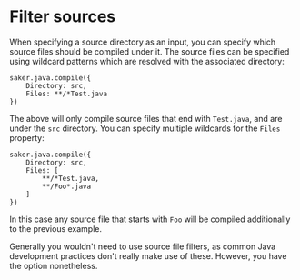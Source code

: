 # Filter sources

When specifying a source directory as an input, you can specify which source files should be compiled under it. The source files can be specified using wildcard patterns which are resolved with the associated directory:

```sakerscript
saker.java.compile({
	Directory: src,
	Files: **/*Test.java
})
```

The above will only compile source files that end with `Test.java`, and are under the `src` directory. You can specify multiple wildcards for the `Files` property:

```sakerscript
saker.java.compile({
	Directory: src,
	Files: [
		**/*Test.java,
		**/Foo*.java
	]
})
```

In this case any source file that starts with `Foo` will be compiled additionally to the previous example.

Generally you wouldn't need to use source file filters, as common Java development practices don't really make use of these. However, you have the option nonetheless.
